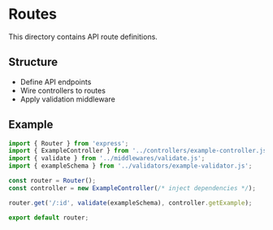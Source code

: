 # Routes

This directory contains API route definitions.

## Structure
- Define API endpoints
- Wire controllers to routes
- Apply validation middleware

## Example
```typescript
import { Router } from 'express';
import { ExampleController } from '../controllers/example-controller.js';
import { validate } from '../middlewares/validate.js';
import { exampleSchema } from '../validators/example-validator.js';

const router = Router();
const controller = new ExampleController(/* inject dependencies */);

router.get('/:id', validate(exampleSchema), controller.getExample);

export default router;
```
